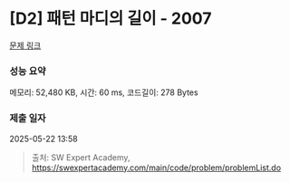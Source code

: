 # [D2] 패턴 마디의 길이 - 2007 

[문제 링크](https://swexpertacademy.com/main/code/problem/problemDetail.do?contestProbId=AV5P1kNKAl8DFAUq) 

### 성능 요약

메모리: 52,480 KB, 시간: 60 ms, 코드길이: 278 Bytes

### 제출 일자

2025-05-22 13:58



> 출처: SW Expert Academy, https://swexpertacademy.com/main/code/problem/problemList.do